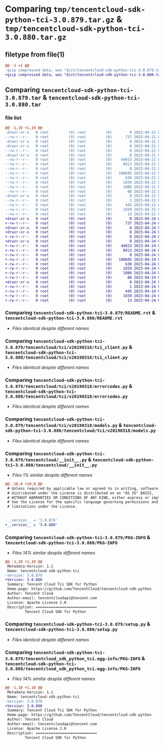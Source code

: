 # Comparing `tmp/tencentcloud-sdk-python-tci-3.0.879.tar.gz` & `tmp/tencentcloud-sdk-python-tci-3.0.880.tar.gz`

## filetype from file(1)

```diff
@@ -1 +1 @@
-gzip compressed data, was "dist/tencentcloud-sdk-python-tci-3.0.879.tar", last modified: Fri Apr 21 01:01:56 2023, max compression
+gzip compressed data, was "dist/tencentcloud-sdk-python-tci-3.0.880.tar", last modified: Mon Apr 24 03:38:12 2023, max compression
```

## Comparing `tencentcloud-sdk-python-tci-3.0.879.tar` & `tencentcloud-sdk-python-tci-3.0.880.tar`

### file list

```diff
@@ -1,19 +1,19 @@
-drwxr-xr-x   0 root         (0) root         (0)        0 2023-04-21 01:01:56.000000 tencentcloud-sdk-python-tci-3.0.879/
--rw-r--r--   0 root         (0) root         (0)      737 2023-04-21 01:01:55.000000 tencentcloud-sdk-python-tci-3.0.879/README.rst
-drwxr-xr-x   0 root         (0) root         (0)        0 2023-04-21 01:01:56.000000 tencentcloud-sdk-python-tci-3.0.879/tencentcloud/
-drwxr-xr-x   0 root         (0) root         (0)        0 2023-04-21 01:01:56.000000 tencentcloud-sdk-python-tci-3.0.879/tencentcloud/tci/
--rw-r--r--   0 root         (0) root         (0)        0 2023-04-21 01:01:55.000000 tencentcloud-sdk-python-tci-3.0.879/tencentcloud/tci/__init__.py
-drwxr-xr-x   0 root         (0) root         (0)        0 2023-04-21 01:01:56.000000 tencentcloud-sdk-python-tci-3.0.879/tencentcloud/tci/v20190318/
--rw-r--r--   0 root         (0) root         (0)    44023 2023-04-21 01:01:55.000000 tencentcloud-sdk-python-tci-3.0.879/tencentcloud/tci/v20190318/tci_client.py
--rw-r--r--   0 root         (0) root         (0)     8913 2023-04-21 01:01:55.000000 tencentcloud-sdk-python-tci-3.0.879/tencentcloud/tci/v20190318/errorcodes.py
--rw-r--r--   0 root         (0) root         (0)        0 2023-04-21 01:01:55.000000 tencentcloud-sdk-python-tci-3.0.879/tencentcloud/tci/v20190318/__init__.py
--rw-r--r--   0 root         (0) root         (0)   180605 2023-04-21 01:01:55.000000 tencentcloud-sdk-python-tci-3.0.879/tencentcloud/tci/v20190318/models.py
--rw-r--r--   0 root         (0) root         (0)      630 2023-04-21 01:01:55.000000 tencentcloud-sdk-python-tci-3.0.879/tencentcloud/__init__.py
--rw-r--r--   0 root         (0) root         (0)     1659 2023-04-21 01:01:56.000000 tencentcloud-sdk-python-tci-3.0.879/PKG-INFO
--rw-r--r--   0 root         (0) root         (0)     1006 2023-04-21 01:01:55.000000 tencentcloud-sdk-python-tci-3.0.879/setup.py
--rw-r--r--   0 root         (0) root         (0)       88 2023-04-21 01:01:56.000000 tencentcloud-sdk-python-tci-3.0.879/setup.cfg
-drwxr-xr-x   0 root         (0) root         (0)        0 2023-04-21 01:01:56.000000 tencentcloud-sdk-python-tci-3.0.879/tencentcloud_sdk_python_tci.egg-info/
--rw-r--r--   0 root         (0) root         (0)        1 2023-04-21 01:01:56.000000 tencentcloud-sdk-python-tci-3.0.879/tencentcloud_sdk_python_tci.egg-info/dependency_links.txt
--rw-r--r--   0 root         (0) root         (0)      445 2023-04-21 01:01:56.000000 tencentcloud-sdk-python-tci-3.0.879/tencentcloud_sdk_python_tci.egg-info/SOURCES.txt
--rw-r--r--   0 root         (0) root         (0)     1659 2023-04-21 01:01:56.000000 tencentcloud-sdk-python-tci-3.0.879/tencentcloud_sdk_python_tci.egg-info/PKG-INFO
--rw-r--r--   0 root         (0) root         (0)       13 2023-04-21 01:01:56.000000 tencentcloud-sdk-python-tci-3.0.879/tencentcloud_sdk_python_tci.egg-info/top_level.txt
+drwxr-xr-x   0 root         (0) root         (0)        0 2023-04-24 03:38:12.000000 tencentcloud-sdk-python-tci-3.0.880/
+-rw-r--r--   0 root         (0) root         (0)      737 2023-04-24 03:38:12.000000 tencentcloud-sdk-python-tci-3.0.880/README.rst
+drwxr-xr-x   0 root         (0) root         (0)        0 2023-04-24 03:38:12.000000 tencentcloud-sdk-python-tci-3.0.880/tencentcloud/
+drwxr-xr-x   0 root         (0) root         (0)        0 2023-04-24 03:38:12.000000 tencentcloud-sdk-python-tci-3.0.880/tencentcloud/tci/
+-rw-r--r--   0 root         (0) root         (0)        0 2023-04-24 03:38:12.000000 tencentcloud-sdk-python-tci-3.0.880/tencentcloud/tci/__init__.py
+drwxr-xr-x   0 root         (0) root         (0)        0 2023-04-24 03:38:12.000000 tencentcloud-sdk-python-tci-3.0.880/tencentcloud/tci/v20190318/
+-rw-r--r--   0 root         (0) root         (0)    44023 2023-04-24 03:38:12.000000 tencentcloud-sdk-python-tci-3.0.880/tencentcloud/tci/v20190318/tci_client.py
+-rw-r--r--   0 root         (0) root         (0)     8913 2023-04-24 03:38:12.000000 tencentcloud-sdk-python-tci-3.0.880/tencentcloud/tci/v20190318/errorcodes.py
+-rw-r--r--   0 root         (0) root         (0)        0 2023-04-24 03:38:12.000000 tencentcloud-sdk-python-tci-3.0.880/tencentcloud/tci/v20190318/__init__.py
+-rw-r--r--   0 root         (0) root         (0)   180605 2023-04-24 03:38:12.000000 tencentcloud-sdk-python-tci-3.0.880/tencentcloud/tci/v20190318/models.py
+-rw-r--r--   0 root         (0) root         (0)      630 2023-04-24 03:38:12.000000 tencentcloud-sdk-python-tci-3.0.880/tencentcloud/__init__.py
+-rw-r--r--   0 root         (0) root         (0)     1659 2023-04-24 03:38:12.000000 tencentcloud-sdk-python-tci-3.0.880/PKG-INFO
+-rw-r--r--   0 root         (0) root         (0)     1006 2023-04-24 03:38:12.000000 tencentcloud-sdk-python-tci-3.0.880/setup.py
+-rw-r--r--   0 root         (0) root         (0)       88 2023-04-24 03:38:12.000000 tencentcloud-sdk-python-tci-3.0.880/setup.cfg
+drwxr-xr-x   0 root         (0) root         (0)        0 2023-04-24 03:38:12.000000 tencentcloud-sdk-python-tci-3.0.880/tencentcloud_sdk_python_tci.egg-info/
+-rw-r--r--   0 root         (0) root         (0)        1 2023-04-24 03:38:12.000000 tencentcloud-sdk-python-tci-3.0.880/tencentcloud_sdk_python_tci.egg-info/dependency_links.txt
+-rw-r--r--   0 root         (0) root         (0)      445 2023-04-24 03:38:12.000000 tencentcloud-sdk-python-tci-3.0.880/tencentcloud_sdk_python_tci.egg-info/SOURCES.txt
+-rw-r--r--   0 root         (0) root         (0)     1659 2023-04-24 03:38:12.000000 tencentcloud-sdk-python-tci-3.0.880/tencentcloud_sdk_python_tci.egg-info/PKG-INFO
+-rw-r--r--   0 root         (0) root         (0)       13 2023-04-24 03:38:12.000000 tencentcloud-sdk-python-tci-3.0.880/tencentcloud_sdk_python_tci.egg-info/top_level.txt
```

### Comparing `tencentcloud-sdk-python-tci-3.0.879/README.rst` & `tencentcloud-sdk-python-tci-3.0.880/README.rst`

 * *Files identical despite different names*

### Comparing `tencentcloud-sdk-python-tci-3.0.879/tencentcloud/tci/v20190318/tci_client.py` & `tencentcloud-sdk-python-tci-3.0.880/tencentcloud/tci/v20190318/tci_client.py`

 * *Files identical despite different names*

### Comparing `tencentcloud-sdk-python-tci-3.0.879/tencentcloud/tci/v20190318/errorcodes.py` & `tencentcloud-sdk-python-tci-3.0.880/tencentcloud/tci/v20190318/errorcodes.py`

 * *Files identical despite different names*

### Comparing `tencentcloud-sdk-python-tci-3.0.879/tencentcloud/tci/v20190318/models.py` & `tencentcloud-sdk-python-tci-3.0.880/tencentcloud/tci/v20190318/models.py`

 * *Files identical despite different names*

### Comparing `tencentcloud-sdk-python-tci-3.0.879/tencentcloud/__init__.py` & `tencentcloud-sdk-python-tci-3.0.880/tencentcloud/__init__.py`

 * *Files 1% similar despite different names*

```diff
@@ -10,8 +10,8 @@
 # Unless required by applicable law or agreed to in writing, software
 # distributed under the License is distributed on an "AS IS" BASIS,
 # WITHOUT WARRANTIES OR CONDITIONS OF ANY KIND, either express or implied.
 # See the License for the specific language governing permissions and
 # limitations under the License.
 
 
-__version__ = '3.0.879'
+__version__ = '3.0.880'
```

### Comparing `tencentcloud-sdk-python-tci-3.0.879/PKG-INFO` & `tencentcloud-sdk-python-tci-3.0.880/PKG-INFO`

 * *Files 14% similar despite different names*

```diff
@@ -1,10 +1,10 @@
 Metadata-Version: 1.1
 Name: tencentcloud-sdk-python-tci
-Version: 3.0.879
+Version: 3.0.880
 Summary: Tencent Cloud Tci SDK for Python
 Home-page: https://github.com/TencentCloud/tencentcloud-sdk-python
 Author: Tencent Cloud
 Author-email: tencentcloudapi@tencent.com
 License: Apache License 2.0
 Description: ============================
         Tencent Cloud SDK for Python
```

### Comparing `tencentcloud-sdk-python-tci-3.0.879/setup.py` & `tencentcloud-sdk-python-tci-3.0.880/setup.py`

 * *Files identical despite different names*

### Comparing `tencentcloud-sdk-python-tci-3.0.879/tencentcloud_sdk_python_tci.egg-info/PKG-INFO` & `tencentcloud-sdk-python-tci-3.0.880/tencentcloud_sdk_python_tci.egg-info/PKG-INFO`

 * *Files 14% similar despite different names*

```diff
@@ -1,10 +1,10 @@
 Metadata-Version: 1.1
 Name: tencentcloud-sdk-python-tci
-Version: 3.0.879
+Version: 3.0.880
 Summary: Tencent Cloud Tci SDK for Python
 Home-page: https://github.com/TencentCloud/tencentcloud-sdk-python
 Author: Tencent Cloud
 Author-email: tencentcloudapi@tencent.com
 License: Apache License 2.0
 Description: ============================
         Tencent Cloud SDK for Python
```

